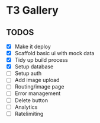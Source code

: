 # T3 Gallery

## TODOS

- [x] Make it deploy
- [x] Scaffold basic ui with mock data
- [x] Tidy up build process
- [x] Setup database
- [ ] Setup auth
- [ ] Add image upload
- [ ] Routing/image page
- [ ] Error management
- [ ] Delete button
- [ ] Analytics
- [ ] Ratelimiting
